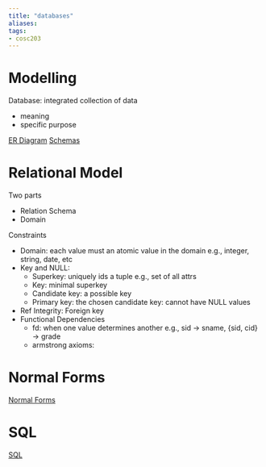 ```yaml
---
title: "databases"
aliases: 
tags: 
- cosc203
---
```


# Modelling
Database: integrated collection of data
- meaning
- specific purpose

[ER Diagram](notes/ER-Diagram)
[Schemas](notes/Schemas)

# Relational Model
Two parts
- Relation Schema
- Domain

Constraints
- Domain: each value must an atomic value in the domain e.g., integer, string, date, etc
- Key and NULL: 
	- Superkey: uniquely ids a tuple e.g., set of all attrs
	- Key: minimal superkey
	- Candidate key: a possible key
	- Primary key: the chosen candidate key: cannot have NULL values
- Ref Integrity: Foreign key 
- Functional Dependencies
	- fd: when one value determines another e.g., sid -> sname, {sid, cid}  -> grade
	- armstrong axioms: 

# Normal Forms
[Normal Forms](notes/Normal-Forms)
# SQL
[SQL](notes/SQL)